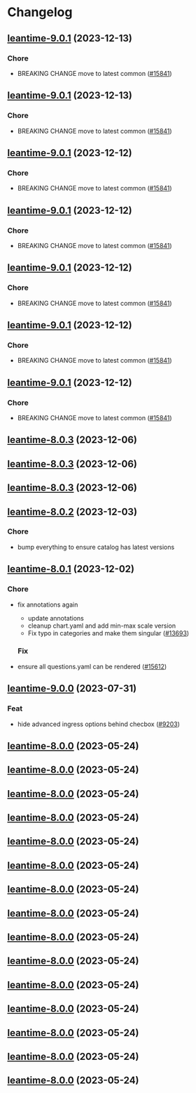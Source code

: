 # Changelog



## [leantime-9.0.1](https://github.com/truecharts/charts/compare/leantime-8.0.3...leantime-9.0.1) (2023-12-13)

### Chore

- BREAKING CHANGE move to latest common ([#15841](https://github.com/truecharts/charts/issues/15841))
  
  


## [leantime-9.0.1](https://github.com/truecharts/charts/compare/leantime-8.0.3...leantime-9.0.1) (2023-12-13)

### Chore

- BREAKING CHANGE move to latest common ([#15841](https://github.com/truecharts/charts/issues/15841))
  
  


## [leantime-9.0.1](https://github.com/truecharts/charts/compare/leantime-8.0.3...leantime-9.0.1) (2023-12-12)

### Chore

- BREAKING CHANGE move to latest common ([#15841](https://github.com/truecharts/charts/issues/15841))
  
  


## [leantime-9.0.1](https://github.com/truecharts/charts/compare/leantime-8.0.3...leantime-9.0.1) (2023-12-12)

### Chore

- BREAKING CHANGE move to latest common ([#15841](https://github.com/truecharts/charts/issues/15841))
  
  


## [leantime-9.0.1](https://github.com/truecharts/charts/compare/leantime-8.0.3...leantime-9.0.1) (2023-12-12)

### Chore

- BREAKING CHANGE move to latest common ([#15841](https://github.com/truecharts/charts/issues/15841))
  
  


## [leantime-9.0.1](https://github.com/truecharts/charts/compare/leantime-8.0.3...leantime-9.0.1) (2023-12-12)

### Chore

- BREAKING CHANGE move to latest common ([#15841](https://github.com/truecharts/charts/issues/15841))
  
  


## [leantime-9.0.1](https://github.com/truecharts/charts/compare/leantime-8.0.3...leantime-9.0.1) (2023-12-12)

### Chore

- BREAKING CHANGE move to latest common ([#15841](https://github.com/truecharts/charts/issues/15841))
  
  



## [leantime-8.0.3](https://github.com/truecharts/charts/compare/leantime-8.0.2...leantime-8.0.3) (2023-12-06)




## [leantime-8.0.3](https://github.com/truecharts/charts/compare/leantime-8.0.2...leantime-8.0.3) (2023-12-06)




## [leantime-8.0.3](https://github.com/truecharts/charts/compare/leantime-8.0.2...leantime-8.0.3) (2023-12-06)




## [leantime-8.0.2](https://github.com/truecharts/charts/compare/leantime-8.0.1...leantime-8.0.2) (2023-12-03)

### Chore

- bump everything to ensure catalog has latest versions
  
  


## [leantime-8.0.1](https://github.com/truecharts/charts/compare/leantime-9.0.0...leantime-8.0.1) (2023-12-02)

### Chore

- fix annotations again
  - update annotations
  - cleanup chart.yaml and add min-max scale version
  - Fix typo in categories and make them singular ([#13693](https://github.com/truecharts/charts/issues/13693))
  
  ### Fix

- ensure all questions.yaml can be rendered ([#15612](https://github.com/truecharts/charts/issues/15612))
  
  











## [leantime-9.0.0](https://github.com/truecharts/charts/compare/leantime-8.0.0...leantime-9.0.0) (2023-07-31)

### Feat

- hide advanced ingress options behind checbox ([#9203](https://github.com/truecharts/charts/issues/9203))
  
  


## [leantime-8.0.0](https://github.com/truecharts/charts/compare/leantime-7.0.33...leantime-8.0.0) (2023-05-24)




## [leantime-8.0.0](https://github.com/truecharts/charts/compare/leantime-7.0.33...leantime-8.0.0) (2023-05-24)




## [leantime-8.0.0](https://github.com/truecharts/charts/compare/leantime-7.0.33...leantime-8.0.0) (2023-05-24)




## [leantime-8.0.0](https://github.com/truecharts/charts/compare/leantime-7.0.33...leantime-8.0.0) (2023-05-24)




## [leantime-8.0.0](https://github.com/truecharts/charts/compare/leantime-7.0.33...leantime-8.0.0) (2023-05-24)




## [leantime-8.0.0](https://github.com/truecharts/charts/compare/leantime-7.0.33...leantime-8.0.0) (2023-05-24)




## [leantime-8.0.0](https://github.com/truecharts/charts/compare/leantime-7.0.33...leantime-8.0.0) (2023-05-24)




## [leantime-8.0.0](https://github.com/truecharts/charts/compare/leantime-7.0.33...leantime-8.0.0) (2023-05-24)




## [leantime-8.0.0](https://github.com/truecharts/charts/compare/leantime-7.0.33...leantime-8.0.0) (2023-05-24)




## [leantime-8.0.0](https://github.com/truecharts/charts/compare/leantime-7.0.33...leantime-8.0.0) (2023-05-24)




## [leantime-8.0.0](https://github.com/truecharts/charts/compare/leantime-7.0.33...leantime-8.0.0) (2023-05-24)




## [leantime-8.0.0](https://github.com/truecharts/charts/compare/leantime-7.0.33...leantime-8.0.0) (2023-05-24)




## [leantime-8.0.0](https://github.com/truecharts/charts/compare/leantime-7.0.33...leantime-8.0.0) (2023-05-24)




## [leantime-8.0.0](https://github.com/truecharts/charts/compare/leantime-7.0.33...leantime-8.0.0) (2023-05-24)




## [leantime-8.0.0](https://github.com/truecharts/charts/compare/leantime-7.0.33...leantime-8.0.0) (2023-05-24)

